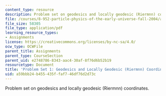 ```yaml
---
content_type: resource
description: Problem set on geodesics and locally geodesic (Riermnn) coordinates.
file: /courses/8-952-particle-physics-of-the-early-universe-fall-2004/a59bbb24b455435ffaf746df76d2d73c_ps1.pdf
file_size: 58305
file_type: application/pdf
learning_resource_types:
- Assignments
license: https://creativecommons.org/licenses/by-nc-sa/4.0/
ocw_type: OCWFile
parent_title: Assignments
parent_type: CourseSection
parent_uid: e2748786-8343-aac4-30af-8f76d6b52b19
resourcetype: Document
title: 'Problem Set 1: Geodesics and Locally Geodesic (Riermnn) Coordinates'
uid: a59bbb24-b455-435f-faf7-46df76d2d73c
---
```

Problem set on geodesics and locally geodesic (Riermnn) coordinates.